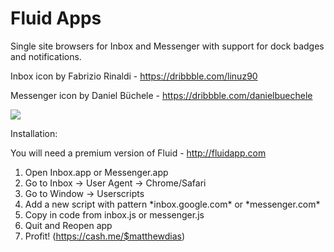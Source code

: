 # Fluid Apps
Single site browsers for Inbox and Messenger with support for dock badges and notifications.

Inbox icon by Fabrizio Rinaldi - https://dribbble.com/linuz90

Messenger icon by Daniel Büchele - https://dribbble.com/danielbuechele

![](https://dl.dropbox.com/s/h3bba2zh571xoxk/Screenshot%202015-04-04%2003.29.33.png)

Installation:

You will need a premium version of Fluid - http://fluidapp.com

1. Open Inbox.app or Messenger.app
2. Go to Inbox -> User Agent -> Chrome/Safari
3. Go to Window -> Userscripts
4. Add a new script with pattern \*inbox.google.com\* or \*messenger.com\*
5. Copy in code from inbox.js or messenger.js
6. Quit and Reopen app
7. Profit! (https://cash.me/$matthewdias)
